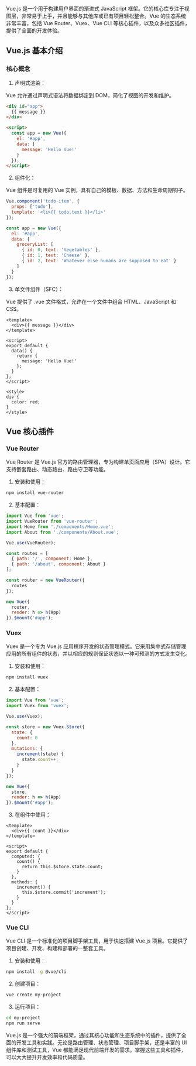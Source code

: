 Vue.js 是一个用于构建用户界面的渐进式 JavaScript 框架。它的核心库专注于视图层，非常易于上手，并且能够与其他库或已有项目轻松整合。Vue 的生态系统非常丰富，包括 Vue Router、Vuex、Vue CLI 等核心插件，以及众多社区插件，提供了全面的开发体验。

## Vue.js 基本介绍

### 核心概念

1. 声明式渲染：

Vue 允许通过声明式语法将数据绑定到 DOM，简化了视图的开发和维护。

```html
<div id="app">
  {{ message }}
</div>

<script>
  const app = new Vue({
    el: '#app',
    data: {
      message: 'Hello Vue!'
    }
  });
</script>
```

2. 组件化：

Vue 组件是可复用的 Vue 实例，具有自己的模板、数据、方法和生命周期钩子。

```javascript
Vue.component('todo-item', {
  props: ['todo'],
  template: '<li>{{ todo.text }}</li>'
});

const app = new Vue({
  el: '#app',
  data: {
    groceryList: [
      { id: 0, text: 'Vegetables' },
      { id: 1, text: 'Cheese' },
      { id: 2, text: 'Whatever else humans are supposed to eat' }
    ]
  }
});
```

3. 单文件组件（SFC）：

Vue 提供了 .vue 文件格式，允许在一个文件中组合 HTML、JavaScript 和 CSS。

```vue
<template>
  <div>{{ message }}</div>
</template>

<script>
export default {
  data() {
    return {
      message: 'Hello Vue!'
    };
  }
};
</script>

<style>
div {
  color: red;
}
</style>
```

## Vue 核心插件

### Vue Router

Vue Router 是 Vue.js 官方的路由管理器，专为构建单页面应用（SPA）设计。它支持嵌套路由、动态路由、路由守卫等功能。

1. 安装和使用：

```sh
npm install vue-router
```

2. 基本配置：

```javascript
import Vue from 'vue';
import VueRouter from 'vue-router';
import Home from './components/Home.vue';
import About from './components/About.vue';

Vue.use(VueRouter);

const routes = [
  { path: '/', component: Home },
  { path: '/about', component: About }
];

const router = new VueRouter({
  routes
});

new Vue({
  router,
  render: h => h(App)
}).$mount('#app');
```

### Vuex

Vuex 是一个专为 Vue.js 应用程序开发的状态管理模式。它采用集中式存储管理应用的所有组件的状态，并以相应的规则保证状态以一种可预测的方式发生变化。

1. 安装和使用：

```sh
npm install vuex
```

2. 基本配置：

```javascript
import Vue from 'vue';
import Vuex from 'vuex';

Vue.use(Vuex);

const store = new Vuex.Store({
  state: {
    count: 0
  },
  mutations: {
    increment(state) {
      state.count++;
    }
  }
});

new Vue({
  store,
  render: h => h(App)
}).$mount('#app');
```

3. 在组件中使用：

```vue
<template>
  <div>{{ count }}</div>
</template>

<script>
export default {
  computed: {
    count() {
      return this.$store.state.count;
    }
  },
  methods: {
    increment() {
      this.$store.commit('increment');
    }
  }
};
</script>
```

### Vue CLI

Vue CLI 是一个标准化的项目脚手架工具，用于快速搭建 Vue.js 项目。它提供了项目创建、开发、构建和部署的一整套工具。

1. 安装和使用：

```sh
npm install -g @vue/cli
```

2. 创建项目：

```sh
vue create my-project
```

3. 运行项目：

```sh
cd my-project
npm run serve
```

Vue.js 是一个强大的前端框架，通过其核心功能和生态系统中的插件，提供了全面的开发工具和实践。无论是路由管理、状态管理、项目脚手架，还是丰富的 UI 组件库和测试工具，Vue 都能满足现代前端开发的需求。掌握这些工具和插件，可以大大提升开发效率和代码质量。